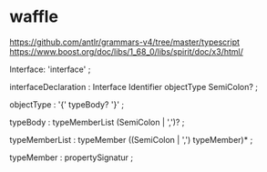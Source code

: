 waffle
======
https://github.com/antlr/grammars-v4/tree/master/typescript
https://www.boost.org/doc/libs/1_68_0/libs/spirit/doc/x3/html/

Interface:                      'interface' ;


interfaceDeclaration
    : Interface Identifier objectType SemiColon?
    ;

objectType
    : '{' typeBody? '}'
    ;

typeBody
    : typeMemberList (SemiColon | ',')?
    ;

typeMemberList
    : typeMember ((SemiColon | ',') typeMember)*
    ;

typeMember
    : propertySignatur
    ;

